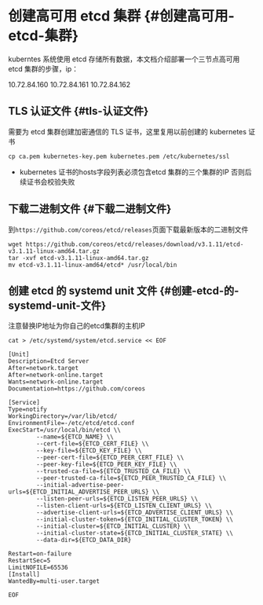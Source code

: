 # 创建高可用 etcd 集群 {#创建高可用-etcd-集群}

kuberntes 系统使用 etcd 存储所有数据，本文档介绍部署一个三节点高可用 etcd 集群的步骤，ip：

10.72.84.160  10.72.84.161  10.72.84.162

## TLS 认证文件 {#tls-认证文件}

需要为 etcd 集群创建加密通信的 TLS 证书，这里复用以前创建的 kubernetes 证书

```
cp ca.pem kubernetes-key.pem kubernetes.pem /etc/kubernetes/ssl
```

* kubernetes 证书的hosts字段列表必须包含etcd 集群的三个集群的IP 否则后续证书会校验失败

## 下载二进制文件 {#下载二进制文件}

到`https://github.com/coreos/etcd/releases`页面下载最新版本的二进制文件

```
wget https://github.com/coreos/etcd/releases/download/v3.1.11/etcd-v3.1.11-linux-amd64.tar.gz
tar -xvf etcd-v3.1.11-linux-amd64.tar.gz
mv etcd-v3.1.11-linux-amd64/etcd* /usr/local/bin
```

## 创建 etcd 的 systemd unit 文件 {#创建-etcd-的-systemd-unit-文件}

注意替换IP地址为你自己的etcd集群的主机IP

```
cat > /etc/systemd/system/etcd.service << EOF

[Unit]
Description=Etcd Server
After=network.target
After=network-online.target
Wants=network-online.target
Documentation=https://github.com/coreos

[Service]
Type=notify
WorkingDirectory=/var/lib/etcd/
EnvironmentFile=-/etc/etcd/etcd.conf
ExecStart=/usr/local/bin/etcd \\
        --name=${ETCD_NAME} \\
        --cert-file=${ETCD_CERT_FILE} \\
        --key-file=${ETCD_KEY_FILE} \\
        --peer-cert-file=${ETCD_PEER_CERT_FILE} \\
        --peer-key-file=${ETCD_PEER_KEY_FILE} \\
        --trusted-ca-file=${ETCD_TRUSTED_CA_FILE} \\
        --peer-trusted-ca-file=${ETCD_PEER_TRUSTED_CA_FILE} \\
        --initial-advertise-peer-urls=${ETCD_INITIAL_ADVERTISE_PEER_URLS} \\
        --listen-peer-urls=${ETCD_LISTEN_PEER_URLS} \\
        --listen-client-urls=${ETCD_LISTEN_CLIENT_URLS} \\
        --advertise-client-urls=${ETCD_ADVERTISE_CLIENT_URLS} \\
        --initial-cluster-token=${ETCD_INITIAL_CLUSTER_TOKEN} \\
        --initial-cluster=${ETCD_INITIAL_CLUSTER} \\
        --initial-cluster-state=${ETCD_INITIAL_CLUSTER_STATE} \\
        --data-dir=${ETCD_DATA_DIR}

Restart=on-failure
RestartSec=5
LimitNOFILE=65536
[Install]
WantedBy=multi-user.target

EOF
```



